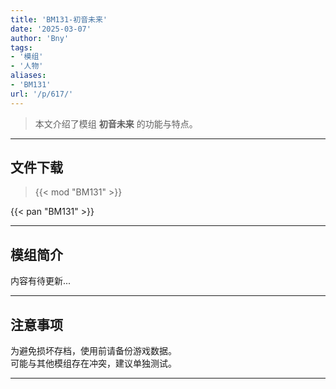 ```yaml
---
title: 'BM131-初音未来'
date: '2025-03-07'
author: 'Bny'
tags:
- '模组'
- '人物'
aliases:
- 'BM131'
url: '/p/617/'
---
```


> 本文介绍了模组 **初音未来** 的功能与特点。

---

## 文件下载  

> {{< mod "BM131" >}}  

{{< pan "BM131" >}}  

---

## 模组简介

>  
内容有待更新...  

---

## 注意事项

>  
为避免损坏存档，使用前请备份游戏数据。  
可能与其他模组存在冲突，建议单独测试。  

---

